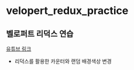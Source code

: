 # velopert_redux_practice

## 벨로퍼트 리덕스 연습

[유튜브 링크](https://www.youtube.com/watch?v=GEoNiUcVwjE&list=PL9FpF_z-xR_GMujql3S_XGV2SpdfDBkeC)

-   리덕스를 활용한 카운터와 랜덤 배경색상 변경
